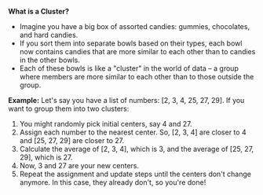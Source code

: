**What is a Cluster?**
* Imagine you have a big box of assorted candies: gummies, chocolates, and hard candies. 
* If you sort them into separate bowls based on their types, each bowl now contains candies that are more similar to each other than to candies in the other bowls. 
* Each of these bowls is like a "cluster" in the world of data – a group where members are more similar to each other than to those outside the group.

**Example:**
Let's say you have a list of numbers: [2, 3, 4, 25, 27, 29]. If you want to group them into two clusters:

1. You might randomly pick initial centers, say 4 and 27.
2. Assign each number to the nearest center. So, [2, 3, 4] are closer to 4 and [25, 27, 29] are closer to 27.
3. Calculate the average of [2, 3, 4], which is 3, and the average of [25, 27, 29], which is 27.
4. Now, 3 and 27 are your new centers.
5. Repeat the assignment and update steps until the centers don't change anymore. In this case, they already don't, so you're done!
